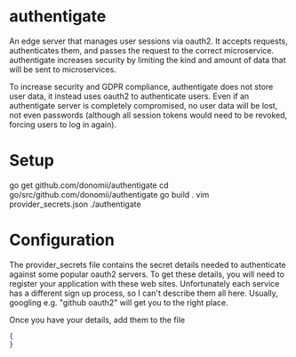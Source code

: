 # authentigate
An edge server that manages user sessions via oauth2.  It accepts requests, authenticates them, and passes the request to the correct microservice.  authentigate increases security by limiting the kind and amount of data that will be sent to microservices.

To increase security and GDPR compliance, authentigate does not store user data, it instead uses oauth2 to authenticate users.  Even if an authentigate server is completely compromised, no user data will be lost, not even passwords (although all session tokens would need to be revoked, forcing users to log in again).

# Setup

  go get github.com/donomii/authentigate
  cd go/src/github.com/donomii/authentigate
  go build .
  vim provider_secrets.json
  ./authentigate
  
# Configuration

The provider_secrets file contains the secret details needed to authenticate against some popular oauth2 servers.   To get these details, you will need to register your application with these web sites.  Unfortunately each service has a different sign up process, so I can't describe them all here.  Usually, googling e.g. "github oauth2" will get you to the right place.

Once you have your details, add them to the file

```json
{                                                                                                                               "amazon": {                                                                                                                     "clientID": "xxxxxxxxxxxxxx",                                                                                           "clientSecret": "xxxxxxxxxxxxxxxxxxxxxxxxxxxxxxxxxxxxxxxxxx",                                                           "redirectURL": "http://localhost:9090/auth/amazon/callback"                                                     },                                                                                                                      "bitbucket": {                                                                                                                  "clientID": "xxxxxxxxxxxxxx",                                                                                           "clientSecret": "xxxxxxxxxxxxxxxxxxxxxxxxxxxxxxxxxxxxxxxxxx",                                                           "redirectURL": "http://localhost:9090/auth/bitbucket/callback"                                                    },                                                                                                                      "facebook": {   
}
```

